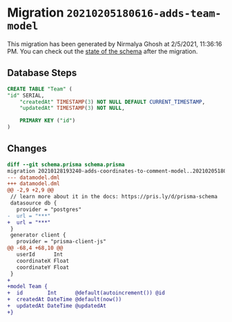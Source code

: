 # Migration `20210205180616-adds-team-model`

This migration has been generated by Nirmalya Ghosh at 2/5/2021, 11:36:16 PM.
You can check out the [state of the schema](./schema.prisma) after the migration.

## Database Steps

```sql
CREATE TABLE "Team" (
"id" SERIAL,
    "createdAt" TIMESTAMP(3) NOT NULL DEFAULT CURRENT_TIMESTAMP,
    "updatedAt" TIMESTAMP(3) NOT NULL,

    PRIMARY KEY ("id")
)
```

## Changes

```diff
diff --git schema.prisma schema.prisma
migration 20210128193240-adds-coordinates-to-comment-model..20210205180616-adds-team-model
--- datamodel.dml
+++ datamodel.dml
@@ -2,9 +2,9 @@
 // learn more about it in the docs: https://pris.ly/d/prisma-schema
 datasource db {
   provider = "postgres"
-  url = "***"
+  url = "***"
 }
 generator client {
   provider = "prisma-client-js"
@@ -68,4 +68,10 @@
   userId      Int
   coordinateX Float
   coordinateY Float
 }
+
+model Team {
+  id        Int      @default(autoincrement()) @id
+  createdAt DateTime @default(now())
+  updatedAt DateTime @updatedAt
+}
```


